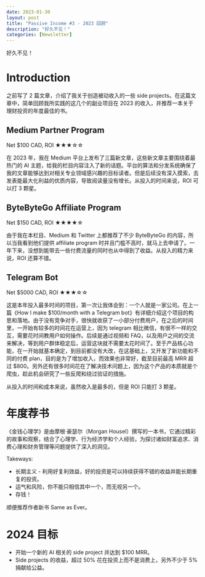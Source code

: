 ```yaml
---
date: 2023-01-30
layout: post
title: "Passive Income #3 - 2023 回顾"
description: "好久不见！"
categories: [Newsletter]
---
```


好久不见！

# Introduction

之前写了 2 篇文章，介绍了我关于创造被动收入的一些 side projects。在这篇文章中，简单回顾我所实践的这几个的副业项目在 2023 的收入，并推荐一本关于理财投资的年度最佳的书。

## Medium Partner Program

Net $100 CAD, ROI ★★★☆☆

在 2023 年，我在 Medium 平台上发布了三篇新文章，这些新文章主要围绕着最热门的 AI 主题，给我的栏目内容注入了新的话题。平台的算法和分发系统确保了我的文章能够达到对相关专业领域感兴趣的目标读者。但是后续没有深入摸索，去发表能最大化利益的优质内容，导致阅读量没有增长。从投入的时间来说，ROI 可以打 3 颗星。

## ByteByteGo Affiliate Program

Net $150 CAD, ROI ★★★★☆

由于我在本栏目、Medium 和 Twitter 上都推荐了不少 ByteByteGo 的内容，所以当我看到他们提供 affiliate program 时并且门槛不高时，就马上去申请了。一年下来，没想到能带去一些付费流量的同时也从中得到了收益。从投入的精力来说，ROI 还算不错。

## Telegram Bot

Net $5000 CAD, ROI ★★★☆☆

这是本年投入最多时间的项目，第一次让我体会到：一个人就是一家公司。在上一篇《How I make $100/month with a Telegram bot》有详细介绍这个项目的构思和落地。由于没有竞争对手，很快就收获了一小部分付费用户，在之后的时间里，一开始有较多的时间花在运营上，因为 telegram 相比微信，有很不一样的交互，需要花时间教用户如何操作。后续是通过视频和 FAQ，以及用户之间的交流来解决，等到用户群体稳定后，运营这块就不需要太花时间了。至于产品核心功能，在一开始就基本确定，到目前都没有大改，在这基础上，又开发了新功能和不同的付费 plan，目的是为了增加收入，而效果也非常好，截至目前最高 MRR 超过 $800。另外还有很多时间花在了解决技术问题上，因为这个产品的本质就是个爬虫，趁此机会研究了一些反爬和绕过验证的措施。

从投入的时间和成本来说，虽然收入是最多的，但是 ROI 只能打 3 颗星。

# 年度荐书

《金钱心理学》是由摩根·豪瑟尔（Morgan Housel）撰写的一本书，它通过精彩的故事和观察，结合了心理学、行为经济学和个人经验，为探讨诸如财富追求、消费心理和财务管理等问题提供了深入的洞见。

Takeways:
* 长期主义 - 利用好复利效益，好的投资是可以持续获得不错的收益并能长期重复的投资。
* 运气和风险，你不能只相信其中一个，而无视另一个。
* 存钱！

顺便推荐作者新书 Same as Ever。

# 2024 目标
* 开始一个新的 AI 相关的 side project 并达到 $100 MRR。
* Side projects 的收益，超过 50% 花在投资上而不是消费上，另外不少于 5% 捐献给公益。
